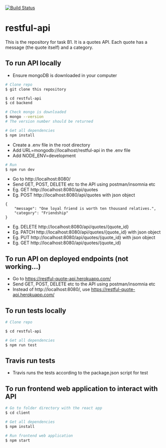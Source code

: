 [![Build Status](https://travis-ci.com/kangyeelim/restful-api.svg?branch=master)](https://travis-ci.com/kangyeelim/restful-api)

# restful-api
This is the repository for task B1. It is a quotes API.
Each quote has a message (the quote itself) and a category.

## To run API locally
* Ensure mongoDB is downloaded in your computer

```bash
# Clone repo
$ git clone this repository

$ cd restful-api
$ cd backend

# Check mongo is downloaded
$ mongo --version
# The version number should be returned

# Get all dependencies
$ npm install
```

* Create a .env file in the root directory
* Add URL=mongodb://localhost/restful-api in the .env file
* Add NODE_ENV=development

```bash
# Run
$ npm run dev
```

* Go to http://localhost:8080/
* Send GET, POST, DELETE etc to the API using postman/insomnia etc
* Eg. GET http://localhost:8080/api/quotes
* Eg. POST http://localhost:8080/api/quotes with json object
```
{
	"message": "One loyal friend is worth ten thousand relatives.",
	"category": "Friendship"
}
```
* Eg. DELETE http://localhost:8080/api/quotes/{quote_id}
* Eg. PATCH http://localhost:8080/api/quotes/{quote_id} with json object
* Eg. PUT http://localhost:8080/api/quotes/{quote_id} with json object
* Eg. GET http://localhost:8080/api/quotes/{quote_id}

## To run API on deployed endpoints (not working...)

* Go to https://restful-quote-api.herokuapp.com/
* Send GET, POST, DELETE etc to the API using postman/insomnia etc
* Instead of http://localhost:8080/, use https://restful-quote-api.herokuapp.com/  

## To run tests locally

```bash
# Clone repo

$ cd restful-api

# Get all dependencies
$ npm run test
```

## Travis run tests

* Travis runs the tests according to the package.json script for test

## To run frontend web application to interact with API

```bash
# Go to folder directory with the react app
$ cd client

# Get all dependencies
$ npm install

# Run frontend web application
$ npm start
```

